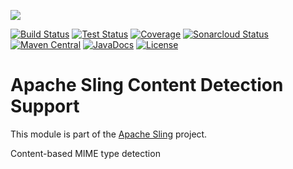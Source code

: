 [<img src="https://sling.apache.org/res/logos/sling.png"/>](https://sling.apache.org)

 [![Build Status](https://ci-builds.apache.org/job/Sling/job/modules/job/sling-org-apache-sling-commons-contentdetection/job/master/badge/icon)](https://ci-builds.apache.org/job/Sling/job/modules/job/sling-org-apache-sling-commons-contentdetection/job/master/) [![Test Status](https://img.shields.io/jenkins/tests.svg?jobUrl=https://ci-builds.apache.org/job/Sling/job/modules/job/sling-org-apache-sling-commons-contentdetection/job/master/)](https://ci-builds.apache.org/job/Sling/job/modules/job/sling-org-apache-sling-commons-contentdetection/job/master/test/?width=800&height=600) [![Coverage](https://sonarcloud.io/api/project_badges/measure?project=apache_sling-org-apache-sling-commons-contentdetection&metric=coverage)](https://sonarcloud.io/dashboard?id=apache_sling-org-apache-sling-commons-contentdetection) [![Sonarcloud Status](https://sonarcloud.io/api/project_badges/measure?project=apache_sling-org-apache-sling-commons-contentdetection&metric=alert_status)](https://sonarcloud.io/dashboard?id=apache_sling-org-apache-sling-commons-contentdetection) [![Maven Central](https://maven-badges.herokuapp.com/maven-central/org.apache.sling/org.apache.sling.commons.contentdetection/badge.svg)](https://search.maven.org/#search%7Cga%7C1%7Cg%3A%22org.apache.sling%22%20a%3A%22org.apache.sling.commons.contentdetection%22) [![JavaDocs](https://www.javadoc.io/badge/org.apache.sling/org.apache.sling.commons.contentdetection.svg)](https://www.javadoc.io/doc/org.apache.sling/org.apache.sling.commons.contentdetection) [![License](https://img.shields.io/badge/License-Apache%202.0-blue.svg)](https://www.apache.org/licenses/LICENSE-2.0)

# Apache Sling Content Detection Support

This module is part of the [Apache Sling](https://sling.apache.org) project.

Content-based MIME type detection
